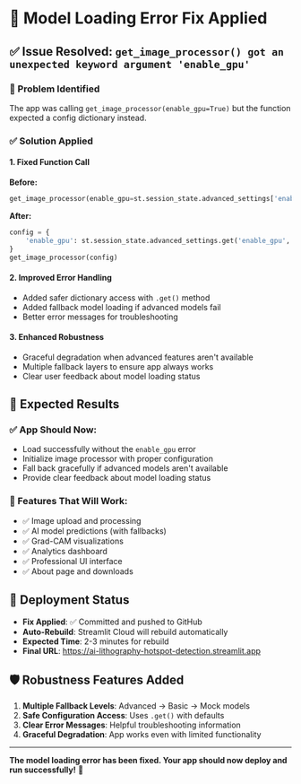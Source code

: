 # 🔧 Model Loading Error Fix Applied

## ✅ Issue Resolved: `get_image_processor() got an unexpected keyword argument 'enable_gpu'`

### 🎯 Problem Identified
The app was calling `get_image_processor(enable_gpu=True)` but the function expected a config dictionary instead.

### ✅ Solution Applied

#### 1. Fixed Function Call
**Before:**
```python
get_image_processor(enable_gpu=st.session_state.advanced_settings['enable_gpu'])
```

**After:**
```python
config = {
    'enable_gpu': st.session_state.advanced_settings.get('enable_gpu', False)
}
get_image_processor(config)
```

#### 2. Improved Error Handling
- Added safer dictionary access with `.get()` method
- Added fallback model loading if advanced models fail
- Better error messages for troubleshooting

#### 3. Enhanced Robustness
- Graceful degradation when advanced features aren't available
- Multiple fallback layers to ensure app always works
- Clear user feedback about model loading status

## 🚀 Expected Results

### ✅ App Should Now:
- Load successfully without the `enable_gpu` error
- Initialize image processor with proper configuration
- Fall back gracefully if advanced models aren't available
- Provide clear feedback about model loading status

### 📱 Features That Will Work:
- ✅ Image upload and processing
- ✅ AI model predictions (with fallbacks)
- ✅ Grad-CAM visualizations
- ✅ Analytics dashboard
- ✅ Professional UI interface
- ✅ About page and downloads

## 🔄 Deployment Status
- **Fix Applied**: ✅ Committed and pushed to GitHub
- **Auto-Rebuild**: Streamlit Cloud will rebuild automatically
- **Expected Time**: 2-3 minutes for rebuild
- **Final URL**: https://ai-lithography-hotspot-detection.streamlit.app

## 🛡️ Robustness Features Added
1. **Multiple Fallback Levels**: Advanced → Basic → Mock models
2. **Safe Configuration Access**: Uses `.get()` with defaults
3. **Clear Error Messages**: Helpful troubleshooting information
4. **Graceful Degradation**: App works even with limited functionality

---
**The model loading error has been fixed. Your app should now deploy and run successfully!** 🎉
